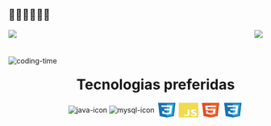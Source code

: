 ## 👀👀👀👀👀👀

<div>
  <img  height="180em" src="https://github-readme-stats.vercel.app/api?username=SyllasBraga&show_icons=true&theme=dark&include_all_commits=true&count_private=true"/>
  <img align="right" height="180em" src="https://github-readme-stats.vercel.app/api/top-langs/?username=SyllasBraga&layout=compact&langs_count=16&theme=dark"/>
</div>
<br>

<div  align="center"> 
  <div style="display: inline_block"><br>
    <img align="left" height="250" alt="coding-time" src="code.gif">
    <h1 align="center">Tecnologias preferidas</h1>
     <img align="center" height="30" width="40" alt="java-icon" src="https://cdn-icons-png.flaticon.com/512/226/226777.png">
     <img align="center" height="30" width="40" alt="mysql-icon" src="https://spng.subpng.com/20180802/afy/kisspng-mysql-logo-database-join-portable-network-graphics-lee-qixian-about-me-5b632d901b3ba4.3877836315332263841116.jpg">
     <img align="center" height="30" width="40" alt="css-icon" src="https://raw.githubusercontent.com/devicons/devicon/master/icons/css3/css3-original.svg">
    <img align="center" height="30" width="40" alt="js-icon"  src="https://raw.githubusercontent.com/devicons/devicon/master/icons/javascript/javascript-plain.svg">
    <img align="center" height="30" width="40" alt="html-icon" src="https://raw.githubusercontent.com/devicons/devicon/master/icons/html5/html5-original.svg">
    <img align="center" height="30" width="40" alt="css-icon" src="https://raw.githubusercontent.com/devicons/devicon/master/icons/css3/css3-original.svg">
</div>
